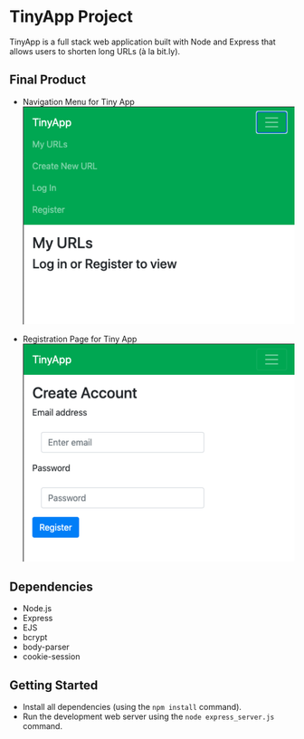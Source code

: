 # TinyApp Project

TinyApp is a full stack web application built with Node and Express that allows users to shorten long URLs (à la bit.ly).

## Final Product

- Navigation Menu for Tiny App
!["Screenshot of Menu"](https://github.com/jncrtv/tinyapp/blob/master/docs/tinyapp_menu.png?raw=true)

- Registration Page for Tiny App
!["screenshot of Register Page"](https://github.com/jncrtv/tinyapp/blob/master/docs/tinyapp_register.png?raw=true)

## Dependencies

- Node.js
- Express
- EJS
- bcrypt
- body-parser
- cookie-session

## Getting Started

- Install all dependencies (using the `npm install` command).
- Run the development web server using the `node express_server.js` command.


